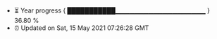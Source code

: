 - ⏳ Year progress { ███████████▁▁▁▁▁▁▁▁▁▁▁▁▁▁▁▁▁▁▁ } 36.80 %
- ⏰ Updated on Sat, 15 May 2021 07:26:28 GMT

